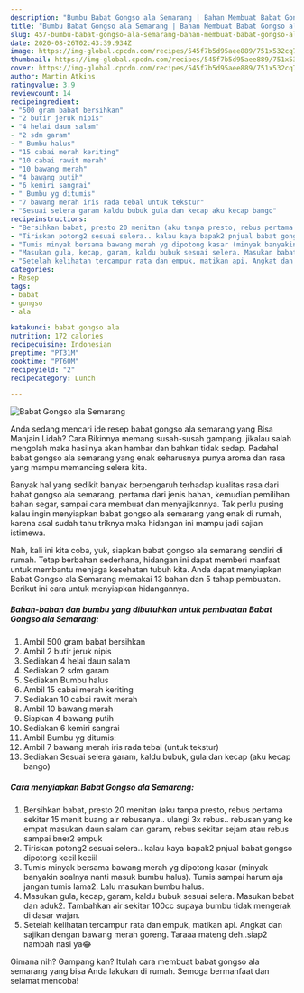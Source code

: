 ```yaml
---
description: "Bumbu Babat Gongso ala Semarang | Bahan Membuat Babat Gongso ala Semarang Yang Sedap"
title: "Bumbu Babat Gongso ala Semarang | Bahan Membuat Babat Gongso ala Semarang Yang Sedap"
slug: 457-bumbu-babat-gongso-ala-semarang-bahan-membuat-babat-gongso-ala-semarang-yang-sedap
date: 2020-08-26T02:43:39.934Z
image: https://img-global.cpcdn.com/recipes/545f7b5d95aee889/751x532cq70/babat-gongso-ala-semarang-foto-resep-utama.jpg
thumbnail: https://img-global.cpcdn.com/recipes/545f7b5d95aee889/751x532cq70/babat-gongso-ala-semarang-foto-resep-utama.jpg
cover: https://img-global.cpcdn.com/recipes/545f7b5d95aee889/751x532cq70/babat-gongso-ala-semarang-foto-resep-utama.jpg
author: Martin Atkins
ratingvalue: 3.9
reviewcount: 14
recipeingredient:
- "500 gram babat bersihkan"
- "2 butir jeruk nipis"
- "4 helai daun salam"
- "2 sdm garam"
- " Bumbu halus"
- "15 cabai merah keriting"
- "10 cabai rawit merah"
- "10 bawang merah"
- "4 bawang putih"
- "6 kemiri sangrai"
- " Bumbu yg ditumis"
- "7 bawang merah iris rada tebal untuk tekstur"
- "Sesuai selera garam kaldu bubuk gula dan kecap aku kecap bango"
recipeinstructions:
- "Bersihkan babat, presto 20 menitan (aku tanpa presto, rebus pertama sekitar 15 menit buang air rebusanya.. ulangi 3x rebus.. rebusan yang ke empat masukan daun salam dan garam, rebus sekitar sejam atau rebus sampai bner2 empuk"
- "Tiriskan potong2 sesuai selera.. kalau kaya bapak2 pnjual babat gongso dipotong kecil keciil"
- "Tumis minyak bersama bawang merah yg dipotong kasar (minyak banyakin soalnya nanti masuk bumbu halus). Tumis sampai harum aja jangan tumis lama2. Lalu masukan bumbu halus."
- "Masukan gula, kecap, garam, kaldu bubuk sesuai selera. Masukan babat dan aduk2. Tambahkan air sekitar 100cc supaya bumbu tidak mengerak di dasar wajan."
- "Setelah kelihatan tercampur rata dan empuk, matikan api. Angkat dan sajikan dengan bawang merah goreng. Taraaa mateng deh..siap2 nambah nasi ya😂"
categories:
- Resep
tags:
- babat
- gongso
- ala

katakunci: babat gongso ala 
nutrition: 172 calories
recipecuisine: Indonesian
preptime: "PT31M"
cooktime: "PT60M"
recipeyield: "2"
recipecategory: Lunch

---
```



![Babat Gongso ala Semarang](https://img-global.cpcdn.com/recipes/545f7b5d95aee889/751x532cq70/babat-gongso-ala-semarang-foto-resep-utama.jpg)

Anda sedang mencari ide resep babat gongso ala semarang yang Bisa Manjain Lidah? Cara Bikinnya memang susah-susah gampang. jikalau salah mengolah maka hasilnya akan hambar dan bahkan tidak sedap. Padahal babat gongso ala semarang yang enak seharusnya punya aroma dan rasa yang mampu memancing selera kita.

Banyak hal yang sedikit banyak berpengaruh terhadap kualitas rasa dari babat gongso ala semarang, pertama dari jenis bahan, kemudian pemilihan bahan segar, sampai cara membuat dan menyajikannya. Tak perlu pusing kalau ingin menyiapkan babat gongso ala semarang yang enak di rumah, karena asal sudah tahu triknya maka hidangan ini mampu jadi sajian istimewa.




Nah, kali ini kita coba, yuk, siapkan babat gongso ala semarang sendiri di rumah. Tetap berbahan sederhana, hidangan ini dapat memberi manfaat untuk membantu menjaga kesehatan tubuh kita. Anda dapat menyiapkan Babat Gongso ala Semarang memakai 13 bahan dan 5 tahap pembuatan. Berikut ini cara untuk menyiapkan hidangannya.

<!--inarticleads1-->

##### Bahan-bahan dan bumbu yang dibutuhkan untuk pembuatan Babat Gongso ala Semarang:

1. Ambil 500 gram babat bersihkan
1. Ambil 2 butir jeruk nipis
1. Sediakan 4 helai daun salam
1. Sediakan 2 sdm garam
1. Sediakan  Bumbu halus
1. Ambil 15 cabai merah keriting
1. Sediakan 10 cabai rawit merah
1. Ambil 10 bawang merah
1. Siapkan 4 bawang putih
1. Sediakan 6 kemiri sangrai
1. Ambil  Bumbu yg ditumis:
1. Ambil 7 bawang merah iris rada tebal (untuk tekstur)
1. Sediakan Sesuai selera garam, kaldu bubuk, gula dan kecap (aku kecap bango)




<!--inarticleads2-->

##### Cara menyiapkan Babat Gongso ala Semarang:

1. Bersihkan babat, presto 20 menitan (aku tanpa presto, rebus pertama sekitar 15 menit buang air rebusanya.. ulangi 3x rebus.. rebusan yang ke empat masukan daun salam dan garam, rebus sekitar sejam atau rebus sampai bner2 empuk
1. Tiriskan potong2 sesuai selera.. kalau kaya bapak2 pnjual babat gongso dipotong kecil keciil
1. Tumis minyak bersama bawang merah yg dipotong kasar (minyak banyakin soalnya nanti masuk bumbu halus). Tumis sampai harum aja jangan tumis lama2. Lalu masukan bumbu halus.
1. Masukan gula, kecap, garam, kaldu bubuk sesuai selera. Masukan babat dan aduk2. Tambahkan air sekitar 100cc supaya bumbu tidak mengerak di dasar wajan.
1. Setelah kelihatan tercampur rata dan empuk, matikan api. Angkat dan sajikan dengan bawang merah goreng. Taraaa mateng deh..siap2 nambah nasi ya😂




Gimana nih? Gampang kan? Itulah cara membuat babat gongso ala semarang yang bisa Anda lakukan di rumah. Semoga bermanfaat dan selamat mencoba!
